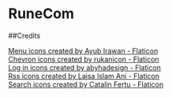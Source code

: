 # RuneCom
 
##Credits

<a href="https://www.flaticon.com/free-icons/menu" title="menu icons">Menu icons created by Ayub Irawan - Flaticon</a>
<br/>
<a href="https://www.flaticon.com/free-icons/chevron" title="chevron icons">Chevron icons created by rukanicon - Flaticon</a>
<br/>
<a href="https://www.flaticon.com/free-icons/log-in" title="log in icons">Log in icons created by abyhadesign - Flaticon</a>
<br/>
<a href="https://www.flaticon.com/free-icons/rss" title="rss icons">Rss icons created by Laisa Islam Ani - Flaticon</a>
<br/>
<a href="https://www.flaticon.com/free-icons/search" title="search icons">Search icons created by Catalin Fertu - Flaticon</a>
